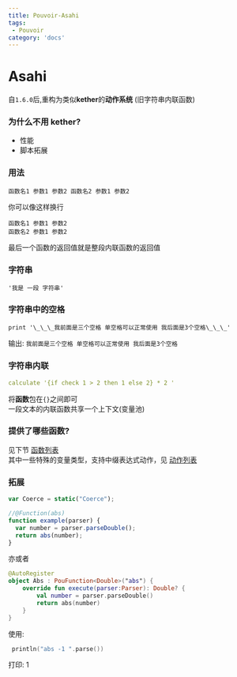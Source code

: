 ```yaml
---
title: Pouvoir-Asahi
tags:
 - Pouvoir
category: 'docs'
---
```


# Asahi

自`1.6.0`后,重构为类似**kether**的**动作系统**
(旧字符串内联函数)
### 为什么不用 kether?

- 性能
- 脚本拓展

### 用法

```
函数名1 参数1 参数2 函数名2 参数1 参数2
```

你可以像这样换行

```
函数名1 参数1 参数2
函数名2 参数1 参数2
```

最后一个函数的返回值就是整段内联函数的返回值

### 字符串

```
'我是 一段 字符串'
```

### 字符串中的空格

```
print '\_\_\_我前面是三个空格 单空格可以正常使用 我后面是3个空格\_\_\_'
```

输出:
`我前面是三个空格 单空格可以正常使用 我后面是3个空格`

### 字符串内联

```yaml
calculate '{if check 1 > 2 then 1 else 2} * 2 '
```

将**函数**包在`{}`之间即可  
一段文本的内联函数共享一个上下文(变量池)

### 提供了哪些函数?

见下节 [函数列表](https://functions)  
其中一些特殊的变量类型，支持中缀表达式动作，见 [动作列表](https://actions)

### 拓展

```javascript
var Coerce = static("Coerce");

//@Function(abs)
function example(parser) {
  var number = parser.parseDouble();
  return abs(number);
}
```

亦或者

```kotlin
@AutoRegister
object Abs : PouFunction<Double>("abs") {
    override fun execute(parser:Parser): Double? {
        val number = parser.parseDouble()
        return abs(number)
    }
}
```

使用:

```kotlin
 println("abs -1 ".parse())
```

打印: 1
